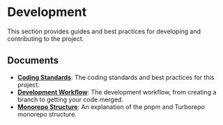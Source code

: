 # Development

This section provides guides and best practices for developing and contributing to the project.

## Documents

- **[Coding Standards](./01_coding-standards.md)**: The coding standards and best practices for this project.
- **[Development Workflow](./02_development-workflow.md)**: The development workflow, from creating a branch to getting your code merged.
- **[Monorepo Structure](./03_monorepo-structure.md)**: An explanation of the pnpm and Turborepo monorepo structure.
